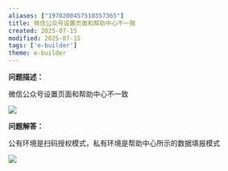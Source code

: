 ```yaml
---
aliases: ["1970200457510357365"]
title: 微信公众号设置页面和帮助中心不一致
created: 2025-07-15
modified: 2025-07-15
tags: ['e-builder']
theme: e-builder
---
```


**问题描述：**

微信公众号设置页面和帮助中心不一致

![](465c6bf15112e01f182e59c048db23d4.jpg)

**问题解答：**

公有环境是扫码授权模式，私有环境是帮助中心所示的数据填报模式

![](5a7e31c7157e31022db569c8e94a3bb9.jpg)